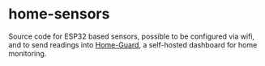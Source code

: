 # home-sensors

Source code for ESP32 based sensors, possible to be configured via wifi, and to send readings into [Home-Guard](https://github.com/mjaniszew/home-guard), a self-hosted dashboard for home monitoring. 
